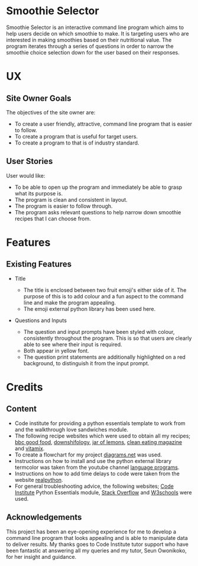 # Smoothie Selector

Smoothie Selector is an interactive command line program which aims to help users decide on which smoothie to make. It is targeting users who are interested in making smoothies based on their nutritional value. The program iterates through a series of questions in order to narrow the smoothie choice selection down for the user based on their responses. 

# UX

## Site Owner Goals

The objectives of the site owner are: 
* To create a user friendly, attractive, command line program that is easier to follow.
* To create a program that is useful for target users.
* To create a program to that is of industry standard.

## User Stories

User would like:

* To be able to open up the program and immediately be able to grasp what its purpose is.
* The program is clean and consistent in layout.
* The program is easier to follow through.
* The program asks relevant questions to help narrow down smoothie recipes that I can choose from.

# Features

## Existing Features

* Title 
    * The title is enclosed between two fruit emoji's either side of it. The purpose of this is to add colour and a fun aspect to the command line and make the program appealing. 
    * The emoji external python library has been used here.

* Questions and Inputs
    * The question and input prompts have been styled with colour, consistently throughout the program. This is so that users are clearly able to see where their input is required.
    * Both appear in yellow font.
    * The question print statements are additionally highlighted on a red background, to distinguish it from the input prompt.

# Credits 

## Content

* Code institute for providing a python essentials template to work from and the walkthrough love sandwiches module.
* The following recipe websites which were used to obtain all my recipes; [bbc good food](https://www.bbcgoodfood.com/recipes), [downshifology](https://downshiftology.com/), [jar of lemons](https://www.jaroflemons.com/), [clean eating magazine](https://www.cleaneatingmag.com/) and [vitamix](https://www.vitamix.com/us/en_us/).
* To create a flowchart for my project [diagrams.net](https://app.diagrams.net/) was used. 
* Instructions on how to install and use the python external library termcolor was taken from the youtube channel [language programs](https://www.youtube.com/watch?v=tLYHMKeeFIU).
* Instructions on how to add time delays to code were taken from the website [realpython](https://realpython.com/python-sleep/).
* For general troubleshooting advice, the following websites; [Code Institute](https://codeinstitute.net/5-day-coding-challenge/?utm_term=code%20institute&utm_campaign=a%26c_SEA_UK_BR_Brand_Code_Institute&utm_source=adwords&utm_medium=ppc&hsa_acc=8983321581&hsa_cam=1578649861&hsa_grp=62188641240&hsa_ad=492338271836&hsa_src=g&hsa_tgt=kwd-319867646331&hsa_kw=code%20institute&hsa_mt=e&hsa_net=adwords&hsa_ver=3&gclid=EAIaIQobChMI9OSlzraT8wIVgbTtCh0lSQINEAAYASAAEgJHFvD_BwE) Python Essentials module,  [Stack Overflow](https://stackoverflow.com/) and [W3schools](https://www.w3schools.com/) were used.

## Acknowledgements

This project has been an eye-opening experience for me to develop a command line program that looks appealing and is able to manipulate data to deliver results. My thanks goes to Code Institute tutor support who have been fantastic at answering all my queries and my tutor, Seun Owonikoko, for her insight and guidance.
